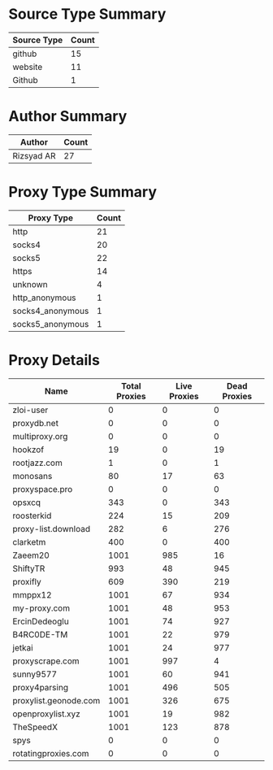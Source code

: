 # Source Type Summary

| Source Type | Count |
|-------------|-------|
| github | 15 |
| website | 11 |
| Github | 1 |


# Author Summary

| Author | Count |
|--------|-------|
| Rizsyad AR | 27 |


# Proxy Type Summary

| Proxy Type | Count |
|------------|-------|
| http | 21 |
| socks4 | 20 |
| socks5 | 22 |
| https | 14 |
| unknown | 4 |
| http_anonymous | 1 |
| socks4_anonymous | 1 |
| socks5_anonymous | 1 |


# Proxy Details

| Name | Total Proxies | Live Proxies | Dead Proxies |
|------|---------------|--------------|---------------|
| zloi-user | 0 | 0 | 0 |
| proxydb.net | 0 | 0 | 0 |
| multiproxy.org | 0 | 0 | 0 |
| hookzof | 19 | 0 | 19 |
| rootjazz.com | 1 | 0 | 1 |
| monosans | 80 | 17 | 63 |
| proxyspace.pro | 0 | 0 | 0 |
| opsxcq | 343 | 0 | 343 |
| roosterkid | 224 | 15 | 209 |
| proxy-list.download | 282 | 6 | 276 |
| clarketm | 400 | 0 | 400 |
| Zaeem20 | 1001 | 985 | 16 |
| ShiftyTR | 993 | 48 | 945 |
| proxifly | 609 | 390 | 219 |
| mmppx12 | 1001 | 67 | 934 |
| my-proxy.com | 1001 | 48 | 953 |
| ErcinDedeoglu | 1001 | 74 | 927 |
| B4RC0DE-TM | 1001 | 22 | 979 |
| jetkai | 1001 | 24 | 977 |
| proxyscrape.com | 1001 | 997 | 4 |
| sunny9577 | 1001 | 60 | 941 |
| proxy4parsing | 1001 | 496 | 505 |
| proxylist.geonode.com | 1001 | 326 | 675 |
| openproxylist.xyz | 1001 | 19 | 982 |
| TheSpeedX | 1001 | 123 | 878 |
| spys | 0 | 0 | 0 |
| rotatingproxies.com | 0 | 0 | 0 |
